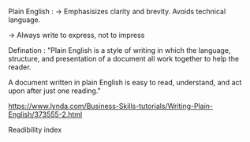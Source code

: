 Plain English : 
-> Emphasisizes clarity and brevity. Avoids technical language.

-> Always write to express, not to impress

Defination : 
"Plain English is a style of writing in which the language, structure, and presentation of a document all work together to help the reader. 

A document written in plain English is easy to read, understand, and act upon after just one reading."

https://www.lynda.com/Business-Skills-tutorials/Writing-Plain-English/373555-2.html

Readibility index
